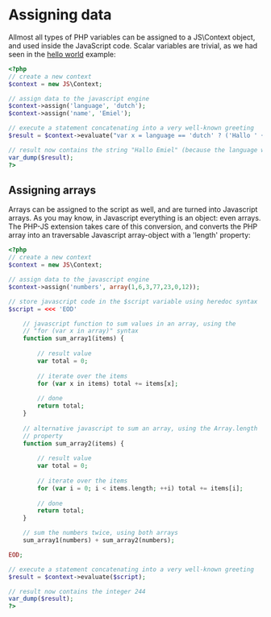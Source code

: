 # Assigning data

Allmost all types of PHP variables can be assigned to a JS\Context object,
and used inside the JavaScript code. Scalar variables are trivial, as we 
had seen in the [hello world](helloworld) example:

```php
<?php
// create a new context
$context = new JS\Context;

// assign data to the javascript engine
$context->assign('language', 'dutch');
$context->assign('name', 'Emiel');

// execute a statement concatenating into a very well-known greeting
$result = $context->evaluate("var x = language == 'dutch' ? ('Hallo ' + name) : ('Hello ' + name);");

// result now contains the string "Hallo Emiel" (because the language was set to dutch)
var_dump($result);
?>
```

## Assigning arrays

Arrays can be assigned to the script as well, and are turned into Javascript
arrays. As you may know, in Javascript everything is an object: even arrays. The
PHP-JS extension takes care of this conversion, and converts the PHP array
into an traversable Javascript array-object with a 'length' property:

```php
<?php
// create a new context
$context = new JS\Context;

// assign data to the javascript engine
$context->assign('numbers', array(1,6,3,77,23,0,12));

// store javascript code in the $script variable using heredoc syntax
$script = <<< 'EOD'

    // javascript function to sum values in an array, using the
    // "for (var x in array)" syntax
    function sum_array1(items) {
    
        // result value
        var total = 0;
        
        // iterate over the items
        for (var x in items) total += items[x];
        
        // done
        return total;
    }
    
    // alternative javascript to sum an array, using the Array.length
    // property
    function sum_array2(items) {
    
        // result value
        var total = 0;
        
        // iterate over the items
        for (var i = 0; i < items.length; ++i) total += items[i];
        
        // done
        return total;
    }

    // sum the numbers twice, using both arrays
    sum_array1(numbers) + sum_array2(numbers);

EOD;

// execute a statement concatenating into a very well-known greeting
$result = $context->evaluate($script);

// result now contains the integer 244
var_dump($result);
?>

